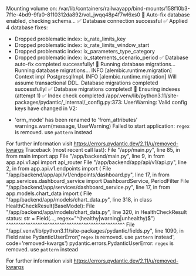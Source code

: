 Mounting volume on: /var/lib/containers/railwayapp/bind-mounts/158f10b3-7f1e-4bd9-9fa0-8110312da892/vol_jwqq48p4f7wl6xs0
🔧 Auto-fix database enabled, checking schema...
✅ Database connection successful
✅ Applied 4 database fixes:

- Dropped problematic index: ix_rate_limits_key
- Dropped problematic index: ix_rate_limits_window_start
- Dropped problematic index: ix_parameters_type_category
- Dropped problematic index: ix_statements_scenario_period
  ✅ Database auto-fix completed successfully!
  🚀 Running database migrations...
  Running database migrations...
  INFO [alembic.runtime.migration] Context impl PostgresqlImpl.
  INFO [alembic.runtime.migration] Will assume transactional DDL.
  Database migrations completed successfully!
  ✅ Database migrations completed!
  🔎 Ensuring indexes (attempt 1)
  ✅ Index check completed
  /app/.venv/lib/python3.11/site-packages/pydantic/\_internal/\_config.py:373: UserWarning: Valid config keys have changed in V2:

* 'orm_mode' has been renamed to 'from_attributes'
  warnings.warn(message, UserWarning)
  Failed to start application: `regex` is removed. use `pattern` instead

For further information visit https://errors.pydantic.dev/2.11/u/removed-kwargs
Traceback (most recent call last):
File "/app/main.py", line 85, in <module>
from main import app
File "/app/backend/main.py", line 9, in <module>
from app.api.v1.api import api_router
File "/app/backend/app/api/v1/api.py", line 2, in <module>
from app.api.v1.endpoints import (
File "/app/backend/app/api/v1/endpoints/dashboard.py", line 17, in <module>
from app.services.dashboard_service import DashboardService, PeriodFilter
File "/app/backend/app/services/dashboard_service.py", line 17, in <module>
from app.models.chart_data import (
File "/app/backend/app/models/chart_data.py", line 318, in <module>
class HealthCheckResult(BaseModel):
File "/app/backend/app/models/chart_data.py", line 320, in HealthCheckResult
status: str = Field(..., regex="^(healthy|warning|unhealthy)$")
^^^^^^^^^^^^^^^^^^^^^^^^^^^^^^^^^^^^^^^^^^^^^^^^^
File "/app/.venv/lib/python3.11/site-packages/pydantic/fields.py", line 1090, in Field
raise PydanticUserError('`regex` is removed. use `pattern` instead', code='removed-kwargs')
pydantic.errors.PydanticUserError: `regex` is removed. use `pattern` instead

For further information visit https://errors.pydantic.dev/2.11/u/removed-kwargs
